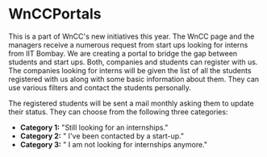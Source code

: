 # WnCCPortals

This is a part of WnCC's new initiatives this year. The WnCC page and the managers receive a numerous request from start ups looking for interns from IIT Bombay. We are creating a portal to bridge the gap between students and start ups. Both, companies and students can register with us. The companies looking for interns will be given the list of all the students registered with us along with some basic information about them. They can use various filters and contact the students personally.

The registered students will be sent a mail monthly asking them to update their status. They can choose from the following three categories:
- **Category 1:** "Still looking for an internships."
- **Category 2:** " I've been contacted by a start-up."
- **Category 3:** " I am not looking for internships anymore."